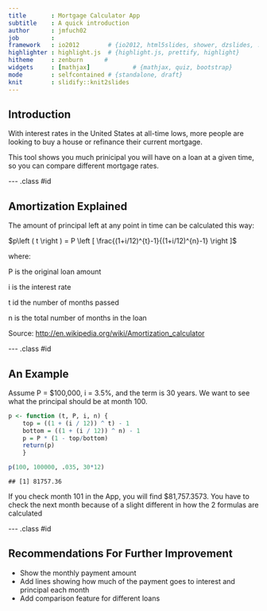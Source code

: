 ```yaml
---
title       : Mortgage Calculator App
subtitle    : A quick introduction
author      : jmfuch02
job         : 
framework   : io2012        # {io2012, html5slides, shower, dzslides, ...}
highlighter : highlight.js  # {highlight.js, prettify, highlight}
hitheme     : zenburn      # 
widgets     : [mathjax]            # {mathjax, quiz, bootstrap}
mode        : selfcontained # {standalone, draft}
knit        : slidify::knit2slides
---
```


## Introduction

With interest rates in the United States at all-time lows, more people are looking to buy a house or refinance their current mortgage.

This tool shows you much prinicipal you will have on a loan at a given time, so you can compare different mortgage rates.

--- .class #id 

## Amortization Explained

The amount of principal left at any point in time can be calculated this way:

$p\left ( t \right ) = P \left [ \frac{(1+i/12)^{t}-1}{(1+i/12)^{n}-1} \right ]$

where:

P is the original loan amount

i is the interest rate

t id the number of months passed

n is the total number of months in the loan

Source: http://en.wikipedia.org/wiki/Amortization_calculator

--- .class #id

## An Example

Assume P = $100,000, i = 3.5%, and the term is 30 years.
We want to see what the principal should be at month 100.


```r
p <- function (t, P, i, n) {
    top = ((1 + (i / 12)) ^ t) - 1
    bottom = ((1 + (i / 12)) ^ n) - 1
    p = P * (1 - top/bottom)
    return(p)
    }

p(100, 100000, .035, 30*12)
```

```
## [1] 81757.36
```

If you check month 101 in the App, you will find $81,757.3573.
You have to check the next month because of a slight different in how the 2 formulas are calculated

--- .class #id

## Recommendations For Further Improvement

- Show the monthly payment amount
- Add lines showing how much of the payment goes to interest and principal each month
- Add comparison feature for different loans
